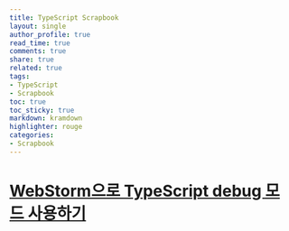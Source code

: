 ```yaml
---
title: TypeScript Scrapbook
layout: single
author_profile: true
read_time: true
comments: true
share: true
related: true
tags:
- TypeScript
- Scrapbook
toc: true
toc_sticky: true
markdown: kramdown
highlighter: rouge
categories:
- Scrapbook
---
```


# [WebStorm으로 TypeScript debug 모드 사용하기](https://ivvve.github.io/2019/12/17/js/ts/typescript-webstorm-debug/)

